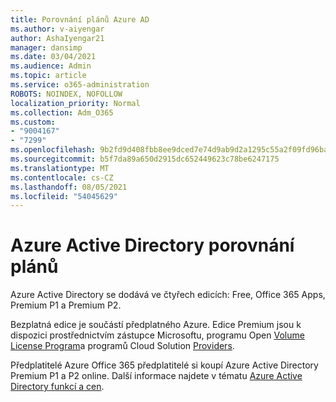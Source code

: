 ```yaml
---
title: Porovnání plánů Azure AD
ms.author: v-aiyengar
author: AshaIyengar21
manager: dansimp
ms.date: 03/04/2021
ms.audience: Admin
ms.topic: article
ms.service: o365-administration
ROBOTS: NOINDEX, NOFOLLOW
localization_priority: Normal
ms.collection: Adm_O365
ms.custom:
- "9004167"
- "7299"
ms.openlocfilehash: 9b2fd9d408fbb8ee9dced7e74d9ab9d2a1295c55a2f09fd96ba75eef153138d2
ms.sourcegitcommit: b5f7da89a650d2915dc652449623c78be6247175
ms.translationtype: MT
ms.contentlocale: cs-CZ
ms.lasthandoff: 08/05/2021
ms.locfileid: "54045629"
---
```

# <a name="azure-active-directory-plans-comparison"></a>Azure Active Directory porovnání plánů

Azure Active Directory se dodává ve čtyřech edicích: Free, Office 365 Apps, Premium P1 a Premium P2.

Bezplatná edice je součástí předplatného Azure. Edice Premium jsou k dispozici prostřednictvím zástupce Microsoftu, programu Open [Volume License Program](https://go.microsoft.com/fwlink/?linkid=2110873)a programů Cloud Solution [Providers](https://go.microsoft.com/fwlink/?LinkId=614968&clcid=0x409).

Předplatitelé Azure Office 365 předplatitelé si koupí Azure Active Directory Premium P1 a P2 online. Další informace najdete v tématu [Azure Active Directory funkcí a cen](https://go.microsoft.com/fwlink/?linkid=2081447).
